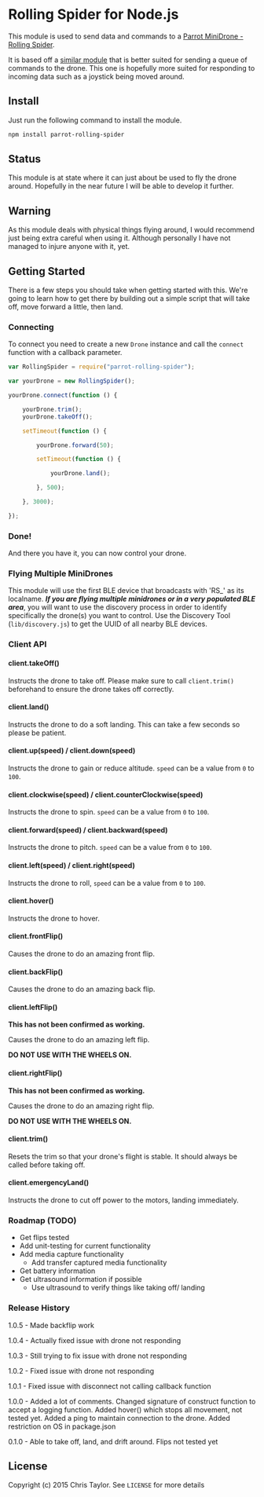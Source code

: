 # Rolling Spider for Node.js
This module is used to send data and commands to a [Parrot MiniDrone - Rolling Spider](http://www.parrot.com/usa/products/rolling-spider/).

It is based off a [similar module](https://github.com/FluffyJack/node-rolling-spider) that is better suited for sending a queue of commands to the drone. This one is hopefully more suited for responding to incoming data such as a joystick being moved around.
## Install 
Just run the following command to install the module.
```bash
npm install parrot-rolling-spider
```
## Status
This module is at state where it can just about be used to fly the drone around. Hopefully in the near future I will be able to develop it further.
## Warning
As this module deals with physical things flying around, I would recommend just being extra careful when using it. Although personally I have not managed to injure anyone with it, yet.
## Getting Started
There is a few steps you should take when getting started with this. We're going to learn how to get there by building out a simple script that will take off, move forward a little, then land.
### Connecting
To connect you need to create a new `Drone` instance and call the `connect` function with a callback parameter.
``` javascript
var RollingSpider = require("parrot-rolling-spider");

var yourDrone = new RollingSpider();

yourDrone.connect(function () {

	yourDrone.trim();
	yourDrone.takeOff();

	setTimeout(function () {

		yourDrone.forward(50);

		setTimeout(function () {

			yourDrone.land();

		}, 500);

	}, 3000);

});
```
### Done!
And there you have it, you can now control your drone.
### Flying Multiple MiniDrones
This module will use the first BLE device that broadcasts with 'RS_' as its localname. ***If you are flying multiple minidrones or in a very populated BLE area***, you will want to use the discovery process in order to identify specifically the drone(s) you want to control. Use the Discovery Tool (`lib/discovery.js`) to get the UUID of all nearby BLE devices.
### Client API
#### client.takeOff()
Instructs the drone to take off. Please make sure to call `client.trim()` beforehand to ensure the drone takes off correctly.
#### client.land()
Instructs the drone to do a soft landing. This can take a few seconds so please be patient.
#### client.up(speed) / client.down(speed)
Instructs the drone to gain or reduce altitude. `speed` can be a value from `0` to `100`.
#### client.clockwise(speed) / client.counterClockwise(speed) 
Instructs the drone to spin. `speed` can be a value from `0` to `100`.
#### client.forward(speed) / client.backward(speed)
Instructs the drone to pitch. `speed` can be a value from `0` to `100`.
#### client.left(speed) / client.right(speed)
Instructs the drone to roll, `speed` can be a value from `0` to `100`.
#### client.hover()
Instructs the drone to hover.
#### client.frontFlip()
Causes the drone to do an amazing front flip.
#### client.backFlip()
Causes the drone to do an amazing back flip.
#### client.leftFlip() 
**This has not been confirmed as working.**

Causes the drone to do an amazing left flip. 

**DO NOT USE WITH THE WHEELS ON.**
#### client.rightFlip()
**This has not been confirmed as working.**

Causes the drone to do an amazing right flip. 

**DO NOT USE WITH THE WHEELS ON.**
#### client.trim()
Resets the trim so that your drone's flight is stable. It should always be
called before taking off.
#### client.emergencyLand()
Instructs the drone to cut off power to the motors, landing immediately.
### Roadmap (TODO)
 - Get flips tested
 - Add unit-testing for current functionality
 - Add media capture functionality
	- Add transfer captured media functionality
 - Get battery information
 - Get ultrasound information if possible
	- Use ultrasound to verify things like taking off/ landing
	
### Release History
1.0.5 - Made backflip work

1.0.4 - Actually fixed issue with drone not responding

1.0.3 - Still trying to fix issue with drone not responding

1.0.2 - Fixed issue with drone not responding

1.0.1 - Fixed issue with disconnect not calling callback function

1.0.0 - Added a lot of comments. Changed signature of construct function to accept a logging function. Added hover() which stops all movement, not tested yet. Added a ping to maintain connection to the drone. Added restriction on OS in package.json

0.1.0 - Able to take off, land, and drift around. Flips not tested yet
## License
Copyright (c) 2015 Chris Taylor. See `LICENSE` for more details
